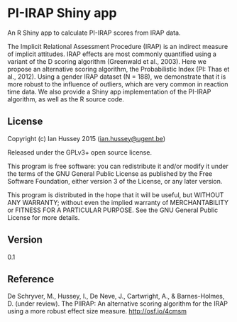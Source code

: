 # PI-IRAP Shiny app

An R Shiny app to calculate PI-IRAP scores from IRAP data. 

The Implicit Relational Assessment Procedure (IRAP) is an indirect measure of implicit attitudes. IRAP effects are most commonly quantified using a variant of the D scoring algorithm (Greenwald et al., 2003). Here we propose an alternative scoring algorithm, the Probabilistic Index (PI: Thas et al., 2012). Using a gender IRAP dataset (N = 188), we demonstrate that it is more robust to the influence of outliers, which are very common in reaction time data. We also provide a Shiny app implementation of the PI-IRAP algorithm, as well as the R source code.

## License

Copyright (c) Ian Hussey 2015 (ian.hussey@ugent.be)

Released under the GPLv3+ open source license. 

This program is free software: you can redistribute it and/or modify it under the terms of the GNU General Public License as published by the Free Software Foundation, either version 3 of the License, or any later version.

This program is distributed in the hope that it will be useful, but WITHOUT ANY WARRANTY; without even the implied warranty of MERCHANTABILITY or FITNESS FOR A PARTICULAR PURPOSE. See the GNU General Public License for more details.

## Version

0.1

## Reference

De Schryver, M., Hussey, I., De Neve, J., Cartwright, A., & Barnes-Holmes, D. (under review). The PIIRAP: An alternative scoring algorithm for the IRAP using a more robust effect size measure. http://osf.io/4cmsm